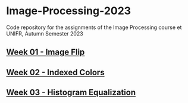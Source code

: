 # Image-Processing-2023
Code repository for the assignments of the Image Processing course et UNIFR, Autumn Semester 2023

## [Week 01 - Image Flip](https://github.com/FlavienBuron/Image-Processing-2023/tree/main/Week-01)

## [Week 02 - Indexed Colors](https://github.com/FlavienBuron/Image-Processing-2023/tree/main/Week-02)

## [Week 03 - Histogram Equalization](https://github.com/FlavienBuron/Image-Processing-2023/tree/main/Week-03)
